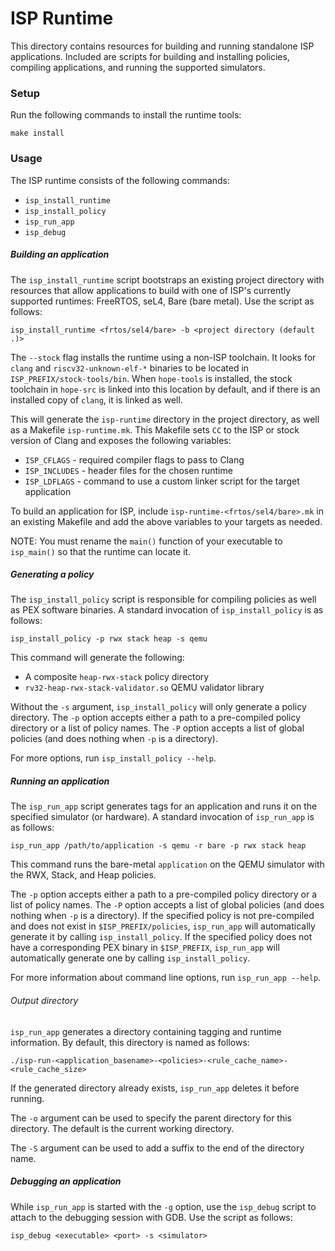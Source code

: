 # ISP Runtime

This directory contains resources for building and running standalone ISP applications.
Included are scripts for building and installing policies, compiling applications, and running the supported simulators.

### Setup

Run the following commands to install the runtime tools:

```
make install
```

### Usage

The ISP runtime consists of the following commands:

- `isp_install_runtime`
- `isp_install_policy`
- `isp_run_app`
- `isp_debug`

##### Building an application

The `isp_install_runtime` script bootstraps an existing project directory with resources that allow applications to build with one of
ISP's currently supported runtimes: FreeRTOS, seL4, Bare (bare metal). Use the script as follows:

```
isp_install_runtime <frtos/sel4/bare> -b <project directory (default .)>
```

The `--stock` flag installs the runtime using a non-ISP toolchain. It looks for `clang` and `riscv32-unknown-elf-*` binaries to be located in `ISP_PREFIX/stock-tools/bin`. When `hope-tools` is installed, the stock toolchain in `hope-src` is linked into this location by default, and if there is an installed copy of `clang`, it is linked as well. 

This will generate the `isp-runtime` directory in the project directory, as well as a Makefile `isp-runtime.mk`.
This Makefile sets `CC` to the ISP or stock version of Clang and exposes the following variables:

- `ISP_CFLAGS` - required compiler flags to pass to Clang
- `ISP_INCLUDES` - header files for the chosen runtime
- `ISP_LDFLAGS` - command to use a custom linker script for the target application

To build an application for ISP, include `isp-runtime-<frtos/sel4/bare>.mk` in an existing Makefile and add the above variables to your targets as needed.

NOTE: You must rename the `main()` function of your executable to `isp_main()` so that the runtime can locate it.

##### Generating a policy

The `isp_install_policy` script is responsible for compiling policies as well as PEX software binaries. A standard invocation of `isp_install_policy` is as follows:

```
isp_install_policy -p rwx stack heap -s qemu
```

This command will generate the following:
- A composite `heap-rwx-stack` policy directory
- `rv32-heap-rwx-stack-validator.so` QEMU validator library

Without the `-s` argument, `isp_install_policy` will only generate a policy directory.
The `-p` option accepts either a path to a pre-compiled policy directory or a list of policy names.
The `-P` option accepts a list of global policies (and does nothing when `-p` is a directory).

For more options, run `isp_install_policy --help`.

##### Running an application

The `isp_run_app` script generates tags for an application and runs it on the specified simulator (or hardware). A standard invocation of `isp_run_app` is as follows:

```
isp_run_app /path/to/application -s qemu -r bare -p rwx stack heap
```

This command runs the bare-metal `application` on the QEMU simulator with the RWX, Stack, and Heap policies.

The `-p` option accepts either a path to a pre-compiled policy directory or a list of policy names.
The `-P` option accepts a list of global policies (and does nothing when `-p` is a directory).
If the specified policy is not pre-compiled and does not exist in `$ISP_PREFIX/policies`, `isp_run_app` will automatically generate it by calling `isp_install_policy`.
If the specified policy does not have a corresponding PEX binary in `$ISP_PREFIX`, `isp_run_app` will automatically generate one by calling `isp_install_policy`.

For more information about command line options, run `isp_run_app --help`.

###### Output directory

`isp_run_app` generates a directory containing tagging and runtime information. By default, this directory is named as follows:

```
./isp-run-<application_basename>-<policies>-<rule_cache_name>-<rule_cache_size>
```

If the generated directory already exists, `isp_run_app` deletes it before running.

The `-o` argument can be used to specify the parent directory for this directory. The default is the current working directory.

The `-S` argument can be used to add a suffix to the end of the directory name.

##### Debugging an application

While `isp_run_app` is started with the `-g` option, use the `isp_debug` script to attach to the debugging session with GDB. Use the script as follows:

```
isp_debug <executable> <port> -s <simulator>
```
